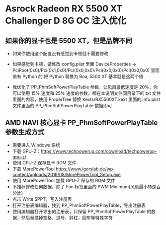 # Asrock Radeon RX 5500 XT Challenger D 8G OC 注入优化

## 如果你的显卡也是 5500 XT，但是品牌不同

* 如果你使用这个配置没有感觉到卡顿就不需要修改

* 如果感觉到卡顿，请修改 config.plist 里面 DeviceProperties -> PciRoot(0x0)/Pci(0x1,0x0)/Pci(0x0,0x0)/Pci(0x0,0x0)/Pci(0x0,0x0) 里面值有 Python 的 把 Python 替换为 Boa, 5500 XT 基本就是这两个值

* 我优化了 PP_PhmSoftPowerPlayTable 参数，让风扇最低速度是 20%，你可以使用 15% 速度和 25% 速度的参数，都在本说明文件同目录下的 txt 文件里面的内容，使用 ProperTree 替换 Kexts/RX5500XT.kext 里面的 info.plist 文件里面的 PP_PhmSoftPowerPlayTable 数据即可

## AMD NAVI 核心显卡 PP_PhmSoftPowerPlayTable 参数生成方式

* 需要进入 Windows 系统
* 下载 GPU-Z：https://www.techpowerup.com/download/techpowerup-gpu-z/
* 使用 GPU-Z 保存显卡 ROM 文件
* 下载 MorePowerTool https://www.igorslab.de/wp-content/uploads/2019/08/MorePowerTool_Setup.exe
* 使用 MorePowerTool 加载 GPU-Z 保存的 ROM 文件
* 不推荐修改任何数据，除了 Fan 标签里面的 PWM Minimum(风扇最小转速百分比)
* 点击 Write SPPT，写入注册表
* 打开注册表编辑器，找到 PP_PhmSoftPowerPlayTable，导出注册表
* 使用编辑器打开导出的注册表，只保留 PP_PhmSoftPowerPlayTable 的数据，然后替换掉空格，逗号，斜杠，回车等特殊字符